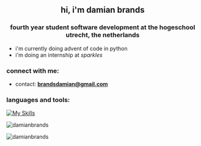 <h2 align="center">hi, i'm damian brands</h2>
<h3 align="center">fourth year student software development at the hogeschool utrecht, the netherlands</h3>


- i'm currently doing advent of code in python
- i'm doing an internship at *sparkles*


<h3 align="left">connect with me:</h3>

- contact: **brandsdamian@gmail.com**

<h3 align="left">languages and tools:</h3>

[![My Skills](https://skillicons.dev/icons?i=js,html,css,angular,react,vue,firebase,py,cs,java,spring,postman,ps,figma)](https://skillicons.dev)


<p><img align="center" src="https://github-readme-stats.vercel.app/api/top-langs?username=damianbrands&show_icons=true&locale=en&layout=compact" alt="damianbrands" /></p>
<p align="left"> <img src="https://komarev.com/ghpvc/?username=damianbrands&label=Profile%20views&color=0e75b6&style=flat" alt="damianbrands" /> </p>
